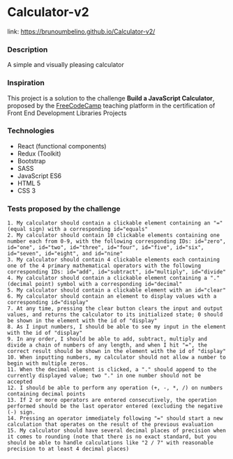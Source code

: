 # Calculator-v2
link: https://brunoumbelino.github.io/Calculator-v2/
### Description
A simple and visually pleasing calculator 
### Inspiration
This project is a solution to the challenge **Build a JavaScript Calculator**, proposed by the [FreeCodeCamp](https://www.freecodecamp.org/) teaching platform in the certification of Front End Development Libraries Projects 
### Technologies
- React (functional components)
- Redux (Toolkit)
- Bootstrap
- SASS
- JavaScript ES6
- HTML 5
- CSS 3
### Tests proposed by the challenge
    1. My calculator should contain a clickable element containing an "=" (equal sign) with a corresponding id="equals"
    2. My calculator should contain 10 clickable elements containing one number each from 0-9, with the following corresponding IDs: id="zero", id="one", id="two", id="three", id="four", id="five", id="six", id="seven", id="eight", and id="nine"
    3. My calculator should contain 4 clickable elements each containing one of the 4 primary mathematical operators with the following corresponding IDs: id="add", id="subtract", id="multiply", id="divide"
    4. My calculator should contain a clickable element containing a "." (decimal point) symbol with a corresponding id="decimal"
    5. My calculator should contain a clickable element with an id="clear"
    6. My calculator should contain an element to display values with a corresponding id="display"
    7. At any time, pressing the clear button clears the input and output values, and returns the calculator to its initialized state; 0 should be shown in the element with the id of "display"
    8. As I input numbers, I should be able to see my input in the element with the id of "display"
    9. In any order, I should be able to add, subtract, multiply and divide a chain of numbers of any length, and when I hit "=", the correct result should be shown in the element with the id of "display"
    10. When inputting numbers, my calculator should not allow a number to begin with multiple zeros.
    11. When the decimal element is clicked, a "." should append to the currently displayed value; two "." in one number should not be accepted
    12. I should be able to perform any operation (+, -, *, /) on numbers containing decimal points
    13. If 2 or more operators are entered consecutively, the operation performed should be the last operator entered (excluding the negative (-) sign.
    14. Pressing an operator immediately following "=" should start a new calculation that operates on the result of the previous evaluation
    15. My calculator should have several decimal places of precision when it comes to rounding (note that there is no exact standard, but you should be able to handle calculations like "2 / 7" with reasonable precision to at least 4 decimal places)
